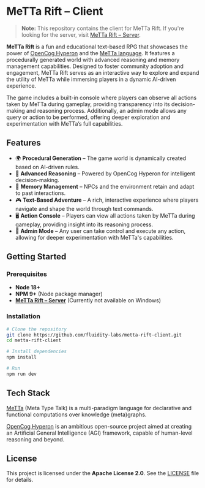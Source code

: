# MeTTa Rift – Client

> **Note:** This repository contains the client for MeTTa Rift. If you're looking for the server, visit [MeTTa Rift – Server](https://github.com/fluidity-labs/metta-rift-server).

**MeTTa Rift** is a fun and educational text-based RPG that showcases the power of [OpenCog Hyperon](https://hyperon.opencog.org/) and the [MeTTa language](https://metta-lang.dev/). It features a procedurally generated world with advanced reasoning and memory management capabilities. Designed to foster community adoption and engagement, MeTTa Rift serves as an interactive way to explore and expand the utility of MeTTa while immersing players in a dynamic AI-driven experience.

The game includes a built-in console where players can observe all actions taken by MeTTa during gameplay, providing transparency into its decision-making and reasoning process. Additionally, an admin mode allows any query or action to be performed, offering deeper exploration and experimentation with MeTTa’s full capabilities.

## Features

- 🌍 **Procedural Generation** – The game world is dynamically created based on AI-driven rules.
- 🧠 **Advanced Reasoning** – Powered by OpenCog Hyperon for intelligent decision-making.
- 📜 **Memory Management** – NPCs and the environment retain and adapt to past interactions.
- 🎮 **Text-Based Adventure** – A rich, interactive experience where players navigate and shape the world through text commands.
- 🖥️ **Action Console** – Players can view all actions taken by MeTTa during gameplay, providing insight into its reasoning process.
- 🔧 **Admin Mode** – Any user can take control and execute any action, allowing for deeper experimentation with MeTTa's capabilities.

## Getting Started

### Prerequisites
- **Node 18+**
- **NPM 9+** (Node package manager)
- [**MeTTa Rift – Server**](https://github.com/fluidity-labs/metta-rift-server) (Currently not available on Windows)

### Installation

```sh
# Clone the repository
git clone https://github.com/fluidity-labs/metta-rift-client.git
cd metta-rift-client

# Install dependencies
npm install

# Run
npm run dev
```

## Tech Stack

[MeTTa](https://metta-lang.dev/) (Meta Type Talk) is a multi-paradigm language for declarative and functional computations over knowledge (meta)graphs.

[OpenCog Hyperon](https://hyperon.opencog.org/) is an ambitious open-source project aimed at creating an Artificial General Intelligence (AGI) framework, capable of human-level reasoning and beyond.

## License

This project is licensed under the **Apache License 2.0**. See the [LICENSE](LICENSE) file for details.


